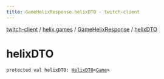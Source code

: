 ```yaml
---
title: GameHelixResponse.helixDTO - twitch-client
---
```


[twitch-client](../../index.html) / [helix.games](../index.html) / [GameHelixResponse](index.html) / [helixDTO](./helix-d-t-o.html)

# helixDTO

`protected val helixDTO: `[`HelixDTO`](../../helix.http.model/-helix-d-t-o/index.html)`<`[`Game`](../../helix.games.model/-game/index.html)`>`